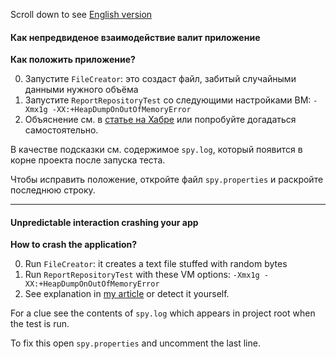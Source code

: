 Scroll down to see [English version](#unpredictable-interaction-crashing-your-app)

#### Как непредвиденое взаимодействие валит приложение

**Как положить приложение?**

0. Запустите `FileCreator`: это создаст файл, забитый случайными данными нужного объёма 
1. Запустите `ReportRepositoryTest` со следующими настройками ВМ: `-Xmx1g -XX:+HeapDumpOnOutOfMemoryError`
2. Объяснение см. в [статье на Хабре](https://habr.com/ru/post/457776/) или попробуйте догадаться самостоятельно.

В качестве подсказки см. содержимое `spy.log`, который появится в корне проекта после запуска теста. 

Чтобы исправить положение, откройте файл `spy.properties` и раскройте последнюю строку.

----------------------------------------------------------------------------------------------------------

#### Unpredictable interaction crashing your app

**How to crash the application?**

0. Run `FileCreator`: it creates a text file stuffed with random bytes
1. Run `ReportRepositoryTest` with these VM options: `-Xmx1g -XX:+HeapDumpOnOutOfMemoryError`
2. See explanation in [my article](https://habr.com/ru/post/457776/) or detect it yourself.

For a clue see the contents of `spy.log` which appears in project root when the test is run.

To fix this open `spy.properties` and uncomment the last line.
